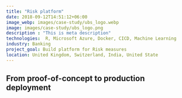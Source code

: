 ```yaml
---
title: "Risk platform"
date: 2018-09-12T14:51:12+06:00
image_webp: images/case-study/ubs_logo.webp
image: images/case-study/ubs_logo.png
description : "This is meta description"
technologies:  R, Microsoft Azure, Docker, CICD, Machine Learning
industry: Banking
project_goal: Build platform for Risk measures
location: United Kingdom, Switzerland, India, United State
---
```


## From proof-of-concept to production deployment

